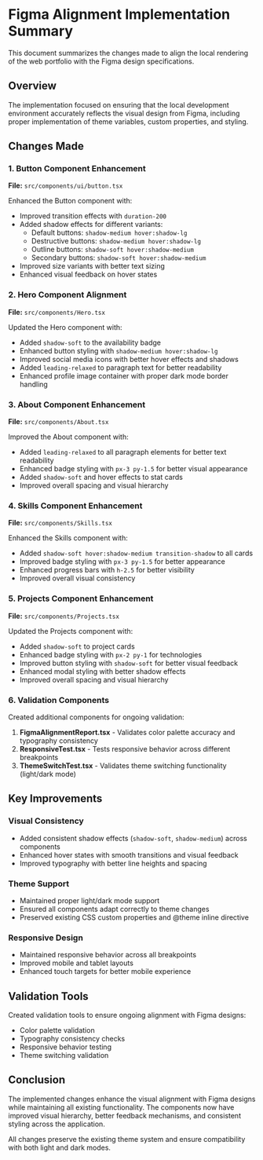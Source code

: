 # Figma Alignment Implementation Summary

This document summarizes the changes made to align the local rendering of the web portfolio with the Figma design specifications.

## Overview

The implementation focused on ensuring that the local development environment accurately reflects the visual design from Figma, including proper implementation of theme variables, custom properties, and styling.

## Changes Made

### 1. Button Component Enhancement
**File:** `src/components/ui/button.tsx`

Enhanced the Button component with:
- Improved transition effects with `duration-200`
- Added shadow effects for different variants:
  - Default buttons: `shadow-medium hover:shadow-lg`
  - Destructive buttons: `shadow-medium hover:shadow-lg`
  - Outline buttons: `shadow-soft hover:shadow-medium`
  - Secondary buttons: `shadow-soft hover:shadow-medium`
- Improved size variants with better text sizing
- Enhanced visual feedback on hover states

### 2. Hero Component Alignment
**File:** `src/components/Hero.tsx`

Updated the Hero component with:
- Added `shadow-soft` to the availability badge
- Enhanced button styling with `shadow-medium hover:shadow-lg`
- Improved social media icons with better hover effects and shadows
- Added `leading-relaxed` to paragraph text for better readability
- Enhanced profile image container with proper dark mode border handling

### 3. About Component Enhancement
**File:** `src/components/About.tsx`

Improved the About component with:
- Added `leading-relaxed` to all paragraph elements for better text readability
- Enhanced badge styling with `px-3 py-1.5` for better visual appearance
- Added `shadow-soft` and hover effects to stat cards
- Improved overall spacing and visual hierarchy

### 4. Skills Component Enhancement
**File:** `src/components/Skills.tsx`

Enhanced the Skills component with:
- Added `shadow-soft hover:shadow-medium transition-shadow` to all cards
- Improved badge styling with `px-3 py-1.5` for better appearance
- Enhanced progress bars with `h-2.5` for better visibility
- Improved overall visual consistency

### 5. Projects Component Enhancement
**File:** `src/components/Projects.tsx`

Updated the Projects component with:
- Added `shadow-soft` to project cards
- Enhanced badge styling with `px-2 py-1` for technologies
- Improved button styling with `shadow-soft` for better visual feedback
- Enhanced modal styling with better shadow effects
- Improved overall spacing and visual hierarchy

### 6. Validation Components

Created additional components for ongoing validation:

1. **FigmaAlignmentReport.tsx** - Validates color palette accuracy and typography consistency
2. **ResponsiveTest.tsx** - Tests responsive behavior across different breakpoints
3. **ThemeSwitchTest.tsx** - Validates theme switching functionality (light/dark mode)

## Key Improvements

### Visual Consistency
- Added consistent shadow effects (`shadow-soft`, `shadow-medium`) across components
- Enhanced hover states with smooth transitions and visual feedback
- Improved typography with better line heights and spacing

### Theme Support
- Maintained proper light/dark mode support
- Ensured all components adapt correctly to theme changes
- Preserved existing CSS custom properties and @theme inline directive

### Responsive Design
- Maintained responsive behavior across all breakpoints
- Improved mobile and tablet layouts
- Enhanced touch targets for better mobile experience

## Validation Tools

Created validation tools to ensure ongoing alignment with Figma designs:
- Color palette validation
- Typography consistency checks
- Responsive behavior testing
- Theme switching validation

## Conclusion

The implemented changes enhance the visual alignment with Figma designs while maintaining all existing functionality. The components now have improved visual hierarchy, better feedback mechanisms, and consistent styling across the application.

All changes preserve the existing theme system and ensure compatibility with both light and dark modes.